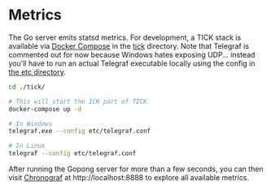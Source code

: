 # Metrics

The Go server emits statsd metrics.  For development, a TICK stack is
available via [Docker Compose](https://docs.docker.com/compose/) in
the [tick](../tick) directory.  Note that Telegraf is commented out for
now because Windows hates exposing UDP... instead you'll have to run
an actual Telegraf executable locally using the config in
[the etc directory](../tick/etc/telegraf.conf).

```bash
cd ./tick/

# This will start the ICK part of TICK
docker-compose up -d

# In Windows
telegraf.exe --config etc/telegraf.conf

# In Linux
telegraf --config etc/telegraf.conf
```

After running the Gopong server for more than a few seconds, you can then
visit [Chronograf](http://localhost:8888) at http://localhost:8888 to explore
all available metrics.
